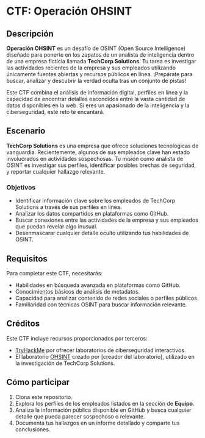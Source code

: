 # CTF: Operación OHSINT

## Descripción

**Operación OHSINT** es un desafío de OSINT (Open Source Intelligence) diseñado para ponerte en los zapatos de un analista de inteligencia dentro de una empresa ficticia llamada **TechCorp Solutions**. Tu tarea es investigar las actividades recientes de la empresa y sus empleados utilizando únicamente fuentes abiertas y recursos públicos en línea. ¡Prepárate para buscar, analizar y descubrir la verdad oculta tras un conjunto de pistas!

Este CTF combina el análisis de información digital, perfiles en línea y la capacidad de encontrar detalles escondidos entre la vasta cantidad de datos disponibles en la web. Si eres un apasionado de la inteligencia y la ciberseguridad, este reto te encantará.

## Escenario

**TechCorp Solutions** es una empresa que ofrece soluciones tecnológicas de vanguardia. Recientemente, algunos de sus empleados clave han estado involucrados en actividades sospechosas. Tu misión como analista de OSINT es investigar sus perfiles, identificar posibles brechas de seguridad, y reportar cualquier hallazgo relevante.

### Objetivos

- Identificar información clave sobre los empleados de TechCorp Solutions a través de sus perfiles en línea.
- Analizar los datos compartidos en plataformas como GitHub.
- Buscar conexiones entre las actividades de la empresa y sus empleados que puedan revelar algo inusual.
- Desenmascarar cualquier detalle oculto utilizando tus habilidades de OSINT.

## Requisitos

Para completar este CTF, necesitarás:

- Habilidades en búsqueda avanzada en plataformas como GitHub.
- Conocimientos básicos de análisis de metadatos.
- Capacidad para analizar contenido de redes sociales o perfiles públicos.
- Familiaridad con técnicas OSINT para buscar información relevante.

## Créditos

Este CTF incluye recursos proporcionados por terceros:

- [TryHackMe](https://tryhackme.com) por ofrecer laboratorios de ciberseguridad interactivos.
- El laboratorio [OHSINT](https://tryhackme.com/room/ohsint) creado por [creador del laboratorio], utilizado en la investigación de TechCorp Solutions.

## Cómo participar

1. Clona este repositorio.
2. Explora los perfiles de los empleados listados en la sección de **Equipo**.
3. Analiza la información pública disponible en GitHub y busca cualquier detalle que pueda parecer sospechoso o relevante.
4. Documenta tus hallazgos en un informe detallado y comparte tus conclusiones.
